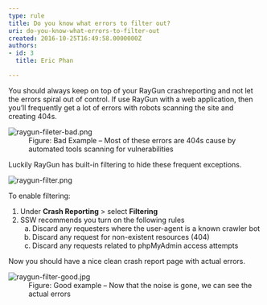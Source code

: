 ```yaml
---
type: rule
title: Do you know what errors to filter out?
uri: do-you-know-what-errors-to-filter-out
created: 2016-10-25T16:49:58.0000000Z
authors:
- id: 3
  title: Eric Phan

---
```




<span class='intro'> You should always keep on top of your RayGun crashreporting and not let the errors spiral out of control. If use RayGun with a web application, then you’ll frequently get a lot of errors with robots scanning the site and creating 404s.  <br> </span>

<dl class="badImage"><dt> <img src="./raygun-fileter-bad.png" alt="raygun-fileter-bad.png" /> </dt><dd>Figure&#58; Bad Example – Most of these errors are 404s cause by automated tools scanning for vulnerabilities</dd>  </dl><p>Luckily RayGun has built-in filtering to hide these frequent exceptions.</p><dl class="image"><dt> <img src="./raygun-filter.png" alt="raygun-filter.png" /> </dt></dl><p>To enable filtering&#58;</p><ol><li>Under <b>Crash Reporting</b>&#160;&gt;&#160;select <b>Filtering</b><br></li><li>SSW recommends you turn on the following rules<ol style="list-style&#58;lower-alpha;"><li>Discard any requesters where the user-agent is a known crawler bot</li><li>Discard any request for non-existent resources (404)</li><li>Discard any requests related to phpMyAdmin access attempts</li></ol></li></ol><p>Now you should have a nice clean crash report page with actual errors.</p><dl class="goodImage"><dt> <img src="./raygun-filter-good.jpg" alt="raygun-filter-good.jpg" /> </dt><dd>Figure&#58; Good example – Now that the noise is gone, we can see the actual errors</dd></dl> <br>


